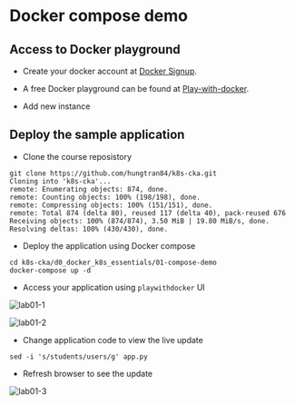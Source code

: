 # Docker compose demo

## Access to Docker playground

- Create your docker account at [Docker Signup](https://hub.docker.com/signup).

- A free Docker playground can be found at [Play-with-docker](https://labs.play-with-docker.com).

- Add new instance

## Deploy the sample application

- Clone the course reposistory

```
git clone https://github.com/hungtran84/k8s-cka.git
Cloning into 'k8s-cka'...
remote: Enumerating objects: 874, done.
remote: Counting objects: 100% (198/198), done.
remote: Compressing objects: 100% (151/151), done.
remote: Total 874 (delta 80), reused 117 (delta 40), pack-reused 676
Receiving objects: 100% (874/874), 3.50 MiB | 19.80 MiB/s, done.
Resolving deltas: 100% (430/430), done.
```

- Deploy the application using Docker compose

```
cd k8s-cka/d0_docker_k8s_essentials/01-compose-demo
docker-compose up -d
```

- Access your application using `playwithdocker` UI
  
![lab01-1](https://github.com/hungtran84/k8s-cka/assets/30172743/e3e0c62b-bc4a-4ceb-afd0-60c973aae952)


![lab01-2](https://github.com/hungtran84/k8s-cka/assets/30172743/57b2427c-865d-436e-ada4-b41fc7e3897a)


- Change application code to view the live update

```
sed -i 's/students/users/g' app.py
```

- Refresh browser to see the update

![lab01-3](https://github.com/hungtran84/k8s-cka/assets/30172743/4a9a86e9-0d67-4a49-8450-76de8ceb6311)

